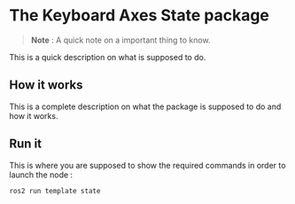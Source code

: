 # The Keyboard Axes State package

> **Note** : A quick note on a important thing to know.

This is a quick description on what is supposed to do.

## How it works

This is a complete description on what the package is supposed to do and how it works.

## Run it
This is where you are supposed to show the required commands in order to launch the node : 
```bash
ros2 run template state 
